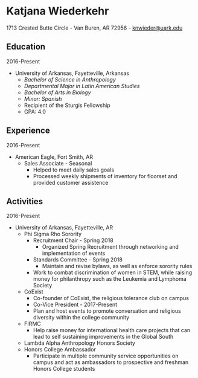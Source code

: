 
**Katjana Wiederkehr**
====================== 

1713 Crested Butte Circle - Van Buren, AR 72956 - knwieder@uark.edu

**Education**
-------------

2016-Present
  * University of Arkansas, Fayetteville, Arkansas
    * *Bachelor of Science in Anthropology*
	* *Departmental Major in Latin American Studies*
    * *Bachelor of Arts in Biology*
    * *Minor: Spanish*
    * Recipient of the Sturgis Fellowship
    * GPA: 4.0

**Experience**
--------------

2016-Present
  * American Eagle, Fort Smith, AR
    * Sales Associate - Seasonal
      * Helped to meet daily sales goals
      * Processed weekly shipments of inventory for floorset and provided customer assistence

**Activities**
--------------

2016-Present
 * University of Arkansas, Fayetteville, AR
   * Phi Sigma Rho Sorority
     * Recruitment Chair - Spring 2018
       * Organized Spring Recruitment through networking and implementation of events
     * Standards Committee - Spring 2018
       * Maintain and revise bylaws, as well as enforce sorority rules
     * Work to combat discrimination of women in STEM, while raising money for philanthropy such as the Leukemia and Lymphoma Society
   * CoExist
     * Co-founder of CoExist, the religious tolerance club on campus
     * Co-Vice President - 2017-Present
     * Plan and host events to promote conversation and religious diversity within the college community
   * FIRMC
     * Help raise money for international health care projects that can lead to self sustaining improvements in the Global South
   * Lambda Alpha Anthropology Honors Society
   * Honors College Ambassador 
     * Participate in multiple community service opportunities on campus and act as ambassadors to prospective and freshman Honors College students 
